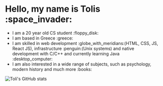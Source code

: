 <h1>Hello, my name is Tolis :space_invader:</h1>
<ul>
<li>I am a 20 year old CS student :floppy_disk:</li>
<li>I am based in Greece :greece:</li>
<li>I am skilled in web development :globe_with_meridians:(HTML, CSS, JS, React JS), infrastructure :penguin:(Unix systems) and native development with C/C++ and currently learning Java :desktop_computer:</li>
<li>I am also interested in a wide range of subjects, such as psychology, modern history and much more :books:</li>
</ul>
<img src="https://github-readme-stats.vercel.app/api?username=TolisSth&count_private=true$show_icons=true&theme=dracula" alt="Toli's GitHub stats"> 
